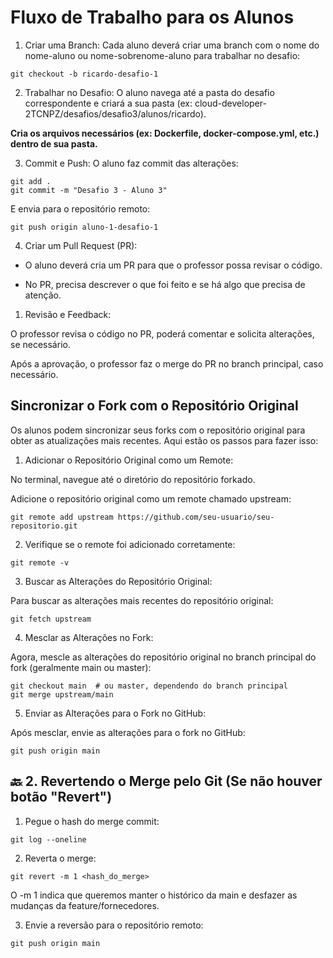 # Fluxo de Trabalho para os Alunos

1. Criar uma Branch: 
   Cada aluno deverá criar uma branch com o nome do nome-aluno ou nome-sobrenome-aluno para trabalhar no desafio:

```
git checkout -b ricardo-desafio-1
```

2. Trabalhar no Desafio:
O aluno navega até a pasta do desafio correspondente e criará a sua pasta (ex: cloud-developer-2TCNPZ/desafios/desafio3/alunos/ricardo).

**Cria os arquivos necessários (ex: Dockerfile, docker-compose.yml, etc.) dentro de sua pasta.**

3. Commit e Push:
O aluno faz commit das alterações:

```
git add .
git commit -m "Desafio 3 - Aluno 3"
```
E envia para o repositório remoto:

```
git push origin aluno-1-desafio-1
```

4. Criar um Pull Request (PR):

- O aluno deverá cria um PR para que o professor possa revisar o código.

- No PR, precisa descrever o que foi feito e se há algo que precisa de atenção.

1. Revisão e Feedback:

O professor revisa o código no PR, poderá comentar e solicita alterações, se necessário.

Após a aprovação, o professor faz o merge do PR no branch principal, caso necessário.

##  Sincronizar o Fork com o Repositório Original
Os alunos podem sincronizar seus forks com o repositório original para obter as atualizações mais recentes. Aqui estão os passos para fazer isso:

1. Adicionar o Repositório Original como um Remote:

No terminal, navegue até o diretório do repositório forkado.

Adicione o repositório original como um remote chamado upstream:

```
git remote add upstream https://github.com/seu-usuario/seu-repositorio.git
```

2. Verifique se o remote foi adicionado corretamente:

```
git remote -v
```
3. Buscar as Alterações do Repositório Original:

Para buscar as alterações mais recentes do repositório original:

```
git fetch upstream
```

4. Mesclar as Alterações no Fork:

Agora, mescle as alterações do repositório original no branch principal do fork (geralmente main ou master):

```
git checkout main  # ou master, dependendo do branch principal
git merge upstream/main
```

5. Enviar as Alterações para o Fork no GitHub:

Após mesclar, envie as alterações para o fork no GitHub:

```
git push origin main
```

## 🔙 2. Revertendo o Merge pelo Git (Se não houver botão "Revert")

1. Pegue o hash do merge commit:

```
git log --oneline
```

2. Reverta o merge:

```
git revert -m 1 <hash_do_merge>
```
O -m 1 indica que queremos manter o histórico da main e desfazer as mudanças da feature/fornecedores.

3. Envie a reversão para o repositório remoto:

```
git push origin main
```